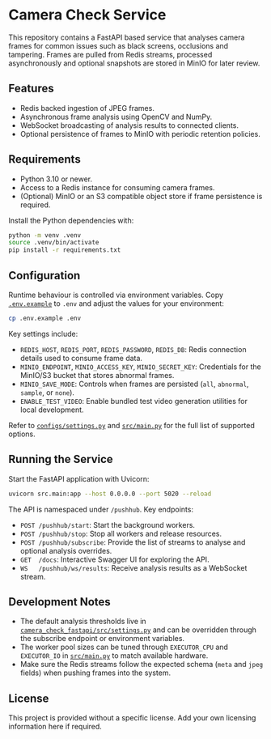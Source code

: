 # Camera Check Service

This repository contains a FastAPI based service that analyses camera frames for
common issues such as black screens, occlusions and tampering. Frames are pulled
from Redis streams, processed asynchronously and optional snapshots are stored
in MinIO for later review.

## Features

- Redis backed ingestion of JPEG frames.
- Asynchronous frame analysis using OpenCV and NumPy.
- WebSocket broadcasting of analysis results to connected clients.
- Optional persistence of frames to MinIO with periodic retention policies.

## Requirements

- Python 3.10 or newer.
- Access to a Redis instance for consuming camera frames.
- (Optional) MinIO or an S3 compatible object store if frame persistence is
  required.

Install the Python dependencies with:

```bash
python -m venv .venv
source .venv/bin/activate
pip install -r requirements.txt
```

## Configuration

Runtime behaviour is controlled via environment variables. Copy
[`.env.example`](.env.example) to `.env` and adjust the values for your
environment:

```bash
cp .env.example .env
```

Key settings include:

- `REDIS_HOST`, `REDIS_PORT`, `REDIS_PASSWORD`, `REDIS_DB`: Redis connection
  details used to consume frame data.
- `MINIO_ENDPOINT`, `MINIO_ACCESS_KEY`, `MINIO_SECRET_KEY`: Credentials for the
  MinIO/S3 bucket that stores abnormal frames.
- `MINIO_SAVE_MODE`: Controls when frames are persisted (`all`, `abnormal`,
  `sample`, or `none`).
- `ENABLE_TEST_VIDEO`: Enable bundled test video generation utilities for local
  development.

Refer to [`configs/settings.py`](configs/settings.py) and
[`src/main.py`](src/main.py) for the full list of supported options.

## Running the Service

Start the FastAPI application with Uvicorn:

```bash
uvicorn src.main:app --host 0.0.0.0 --port 5020 --reload
```

The API is namespaced under `/pushhub`. Key endpoints:

- `POST /pushhub/start`: Start the background workers.
- `POST /pushhub/stop`: Stop all workers and release resources.
- `POST /pushhub/subscribe`: Provide the list of streams to analyse and optional
  analysis overrides.
- `GET  /docs`: Interactive Swagger UI for exploring the API.
- `WS   /pushhub/ws/results`: Receive analysis results as a WebSocket stream.

## Development Notes

- The default analysis thresholds live in
  [`camera_check_fastapi/src/settings.py`](camera_check_fastapi/src/settings.py)
  and can be overridden through the subscribe endpoint or environment
  variables.
- The worker pool sizes can be tuned through `EXECUTOR_CPU` and `EXECUTOR_IO` in
  [`src/main.py`](src/main.py) to match available hardware.
- Make sure the Redis streams follow the expected schema (`meta` and `jpeg`
  fields) when pushing frames into the system.

## License

This project is provided without a specific license. Add your own licensing
information here if required.
